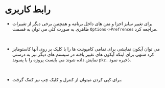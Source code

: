 # رابط کاربری
+ برای تغییر سایز اجزا و متن های داخل برنامه و همچنین برخی دیگر از تغییرات ظاهری به صورت کلی می توان به قسمت `Options->Prefrences` مراجعه کرد.

<br>

+ می توان آیکون نمایشی برای تمامی کامپوننت ها را با کلیک بر روی آنها کاستومایز کرد منتهی برای اینکه آیکون های تغییر یافته در سیستم های دیگر نیز به درستی نمایش داده شوند می بایست پروژه را با پسوند `pkz.` ذخیره نمود.

<br>

+ برای کپی کردن میتوان از کنترل و کلیک چپ نیز کمک گرفت.

<br>
<br>
